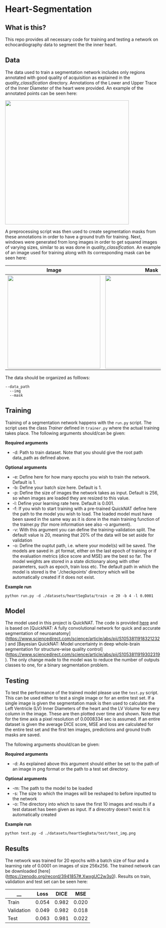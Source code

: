 # Heart-Segmentation
## What is this?
This repo provides all necessary code for training and testing a network on echocardiography data to segment the the inner heart.

## Data

The data used to train a segmentation network includes only regions annotated with good quality of acquisition as explained in the _quality_classification_ directory. Annotations of the Lower and Upper Trace of the Inner Diameter of the heart were provided. An example of the annotated points can be seen here:

<img src="https://github.com/HelmholtzAI-Consultants-Munich/Automatic-Heart-Features-Estimation-from-Transthoracic-M-mode-Echocardiography/blob/master/images/annotation_example.png" width="400">
<!---
![image](https://github.com/HelmholtzAI-Consultants-Munich/Automatic-Heart-Features-Estimation-from-Transthoracic-M-mode-Echocardiography/blob/master/images/annotation_example.png)--->

A preprocessing script was then used to create segmentation masks from these annotations in order to have a ground truth for training. Next, windows were generated from long images in order to get squared images of varying sizes, similar to as was done in _quality_classification_. An example of an image used for training along with its corresponding mask can be seen here:
<!---
![image](https://github.com/HelmholtzAI-Consultants-Munich/Automatic-Heart-Features-Estimation-from-Transthoracic-M-mode-Echocardiography/blob/master/images/TS_Short_9_good_1_nwin2.png)--->
<!---
![image](https://github.com/HelmholtzAI-Consultants-Munich/Automatic-Heart-Features-Estimation-from-Transthoracic-M-mode-Echocardiography/blob/master/images/TS_Short_9_good_1_nwin2_m.png)--->

Image         |  Mask
:-------------------------:|:-------------------------:
<img src="https://github.com/HelmholtzAI-Consultants-Munich/Automatic-Heart-Features-Estimation-from-Transthoracic-M-mode-Echocardiography/blob/master/images/TS_Short_9_good_1_nwin2.png" width="300">  |  <img src="https://github.com/HelmholtzAI-Consultants-Munich/Automatic-Heart-Features-Estimation-from-Transthoracic-M-mode-Echocardiography/blob/master/images/TS_Short_9_good_1_nwin2_m.png" width="300">

The data should be organized as folllows:

```
--data_path
  --img
  --mask
```

## Training

Training of a segmentation network happens with the ```run.py``` script. The script uses the class _Trainer_ defined in ```trainer.py``` where the actual training takes place. The following arguments should/can be given:

**Required arguments**

* -d: Path to train dataset. Note that you should give the root path data_path as defined above.

**Optional arguments**

* -e: Define here for how many epochs you wish to train the network. Default is 1.
* -b: Define your batch size here. Default is 1.
* -p: Define the size of images the network takes as input. Default is 256, so when images are loaded they are resized to this value.
* -l: Define your learning rate here. Default is 0.001.
* -f: If you wish to start training with a pre-trained QuickNAT define here the path to the model you wish to load. The loaded model must have been saved in the same way as it is done in the main training function of the trainer.py (for more information see also -o argument).
* -v: With this argument you can define the training-validation split. The default value is 20, meaning that 20% of the data will be set aside for validation
* -o: Define the ouptut path, i.e. where your model(s) will be saved. The models are saved in .pt format, either on the last epoch of training or if the evaluation metrics (dice score and MSE) are the best so far. The model weights are stored in a state dictionary along with other parameters, such as epoch, train loss etc. The default path in which the model is stored is the './checkpoints' directory which will be automatically created if it does not exist.

**Example run**

```
python run.py -d ./datasets/heartSegData/train -e 20 -b 4 -l 0.0001
```

## Model

The model used in this project is QuickNAT. The code is provided [here](https://github.com/ai-med/quickNAT_pytorch) and is based on [QuickNAT: A fully convolutional network for quick and accurate segmentation of neuroanatomy] (https://www.sciencedirect.com/science/article/abs/pii/S1053811918321232) and [Bayesian QuickNAT: Model uncertainty in deep whole-brain segmentation for structure-wise quality control] (https://www.sciencedirect.com/science/article/abs/pii/S1053811919302319). The only change made to the model was to reduce the number of outputs classes to one, for a binary segmentation problem.

## Testing

To test the performance of the trained model please use the ```test.py``` script. This can be used either to test a single image or for an entire test set. If a single image is given the segmentation mask is then used to calculate the Left Ventricle (LV) Inner Diameters of the heart and the LV Volume for every column in the image. These are then plotted over time and shown. Note that for the time axis a pixel resolution of 0.0008334 sec is assumed. If an entire dataset is given the average DICE score, MSE and loss are calculated for the entire test set and the first ten images, predictions and ground truth masks are saved.

The following arguments should/can be given:

**Required arguments**

* -d: As explained above this argument should either be set to the path of an image in png format or the path to a test set directory.

**Optional arguments**

* -m: The path to the model to be loaded
* -s: The size to which the images will be reshaped to before inputted to the network
* -o: The directory into which to save the first 10 images and results if a test dataset has been given as input. If a direcotry doesn't exist it is automatically created

**Example run**

```
python test.py -d ./datasets/heartSegData/test/test_img.png
```

## Results

The network was trained for 20 epochs with a batch size of four and a learning rate of 0.0001 on images of size 256x256. The trained network can be downloaded [here] (https://zenodo.org/record/3941857#.XwxgUC2w3s0). Results on train, validation and test set can be seen here:

__ | Loss | DICE | MSE 
-------| ------------- | ------------- | ------------- 
Train | 0.054 | 0.982| 0.020
Validation | 0.049 | 0.982  | 0.018
Test | 0.063 | 0.981 | 0.022 

